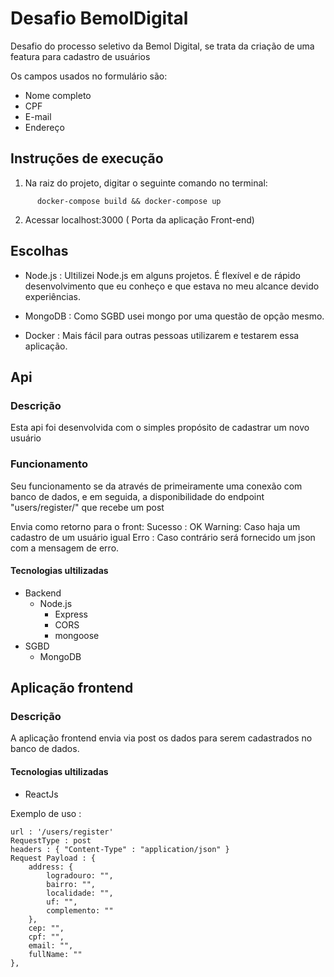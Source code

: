 # Desafio BemolDigital

Desafio do processo seletivo da Bemol Digital, se trata da criação de uma featura
para cadastro de usuários

Os campos usados no formulário são:

- Nome completo
- CPF
- E-mail
- Endereço

## Instruções de execução

1. Na raiz do projeto, digitar o seguinte comando no terminal:

```
      docker-compose build && docker-compose up
```

2. Acessar localhost:3000 ( Porta da aplicação Front-end)

## Escolhas

- Node.js :
  Ultilizei Node.js em alguns projetos. É flexível e de rápido desenvolvimento que eu conheço e que estava no meu alcance devido experiências.

- MongoDB :
  Como SGBD usei mongo por uma questão de opção mesmo.

- Docker :
  Mais fácil para outras pessoas utilizarem e testarem essa aplicação.

## Api

### Descrição

Esta api foi desenvolvida com o simples propósito de cadastrar um novo usuário

### Funcionamento

Seu funcionamento se da através de primeiramente uma conexão com banco de dados, e em seguida, a disponibilidade do endpoint "users/register/" que recebe um post

Envia como retorno para o front:
Sucesso : OK
Warning: Caso haja um cadastro de um usuário igual
Erro : Caso contrário será fornecido um json com a mensagem de erro.

#### Tecnologias ultilizadas

- Backend
  - Node.js
    - Express
    - CORS
    - mongoose
- SGBD
  - MongoDB

## Aplicação frontend

### Descrição

A aplicação frontend envia via post os dados para serem cadastrados no banco de dados.

#### Tecnologias ultilizadas

- ReactJs

Exemplo de uso :

```
url : '/users/register'
RequestType : post
headers : { "Content-Type" : "application/json" }
Request Payload : {
    address: {
        logradouro: "",
        bairro: "",
        localidade: "",
        uf: "",
        complemento: ""
    },
    cep: "",
    cpf: "",
    email: "",
    fullName: ""
},
```
